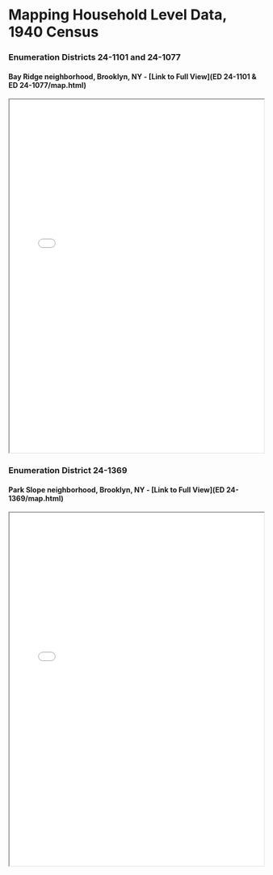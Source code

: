 # Mapping Household Level Data, 1940 Census

### Enumeration Districts 24-1101 and 24-1077
#### Bay Ridge neighborhood, Brooklyn, NY - [Link to Full View](ED 24-1101 & ED 24-1077/map.html)

<iframe
  src="ED 24-1101 & ED 24-1077/map.html" height="700" width="100%"
></iframe>



### Enumeration District 24-1369
#### Park Slope neighborhood, Brooklyn, NY - [Link to Full View](ED 24-1369/map.html)


<iframe
  src="ED 24-1369/map.html" height="700" width="100%"
></iframe>
